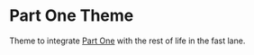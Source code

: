 # Part One Theme

Theme to integrate [Part One](http://www.partone.lifeinthefastlane.com/) with the rest of life in the fast lane.

